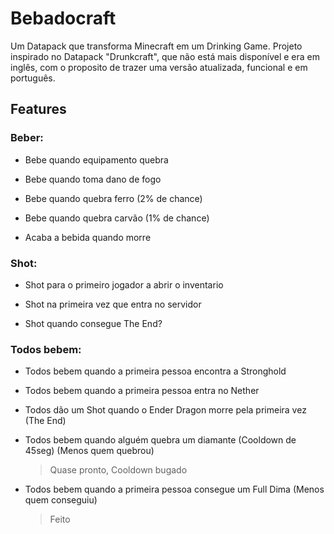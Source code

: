 # Bebadocraft
Um Datapack que transforma Minecraft em um Drinking Game. Projeto inspirado no Datapack "Drunkcraft", que não está mais disponível e era em inglês, com o proposito de trazer uma versão atualizada, funcional e em português.

## Features
### Beber:
- Bebe quando equipamento quebra

- Bebe quando toma dano de fogo

- Bebe quando quebra ferro (2% de chance)

- Bebe quando quebra carvão (1% de chance)

- Acaba a bebida quando morre

### Shot:
- Shot para o primeiro jogador a abrir o inventario

- Shot na primeira vez que entra no servidor

- Shot quando consegue The End?

### Todos bebem:
- Todos bebem quando a primeira pessoa encontra a Stronghold

- Todos bebem quando a primeira pessoa entra no Nether

- Todos dão um Shot quando o Ender Dragon morre pela primeira vez (The End)

- Todos bebem quando alguém quebra um diamante (Cooldown de 45seg) (Menos quem quebrou)
	> Quase pronto, Cooldown bugado

- Todos bebem quando a primeira pessoa consegue um Full Dima (Menos quem conseguiu)
	> Feito
